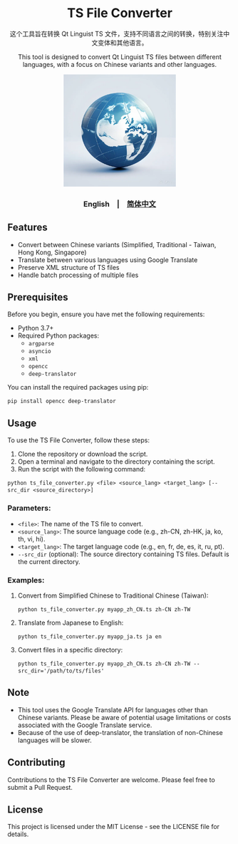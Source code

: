 <div align="center">
  <h1>TS File Converter</h1>
  <p>这个工具旨在转换 Qt Linguist TS 文件，支持不同语言之间的转换，特别关注中文变体和其他语言。</p>
  <p>This tool is designed to convert Qt Linguist TS files between different languages, with a focus on Chinese variants and other languages.</p>
  <img src="./resource/image.png" alt="icon" width="50%" height="50%"/>
  <p>
    <h3><span>English</span>&emsp;|&emsp;<a href="./README.md">简体中文</a></h3>
  </p>
</div>

## Features

- Convert between Chinese variants (Simplified, Traditional - Taiwan, Hong Kong, Singapore)
- Translate between various languages using Google Translate
- Preserve XML structure of TS files
- Handle batch processing of multiple files

## Prerequisites

Before you begin, ensure you have met the following requirements:

- Python 3.7+
- Required Python packages:
  - `argparse`
  - `asyncio`
  - `xml`
  - `opencc`
  - `deep-translator`

You can install the required packages using pip:

```
pip install opencc deep-translator
```

## Usage

To use the TS File Converter, follow these steps:

1. Clone the repository or download the script.
2. Open a terminal and navigate to the directory containing the script.
3. Run the script with the following command:

```
python ts_file_converter.py <file> <source_lang> <target_lang> [--src_dir <source_directory>]
```

### Parameters:

- `<file>`: The name of the TS file to convert.
- `<source_lang>`: The source language code (e.g., zh-CN, zh-HK, ja, ko, th, vi, hi).
- `<target_lang>`: The target language code (e.g., en, fr, de, es, it, ru, pt).
- `--src_dir` (optional): The source directory containing TS files. Default is the current directory.

### Examples:

1. Convert from Simplified Chinese to Traditional Chinese (Taiwan):
   ```
   python ts_file_converter.py myapp_zh_CN.ts zh-CN zh-TW
   ```

2. Translate from Japanese to English:
   ```
   python ts_file_converter.py myapp_ja.ts ja en
   ```

3. Convert files in a specific directory:
   ```
   python ts_file_converter.py myapp_zh_CN.ts zh-CN zh-TW --src_dir='/path/to/ts/files'
   ```

## Note

- This tool uses the Google Translate API for languages other than Chinese variants. Please be aware of potential usage limitations or costs associated with the Google Translate service.
- Because of the use of deep-translator, the translation of non-Chinese languages will be slower.

## Contributing

Contributions to the TS File Converter are welcome. Please feel free to submit a Pull Request.

## License

This project is licensed under the MIT License - see the LICENSE file for details.